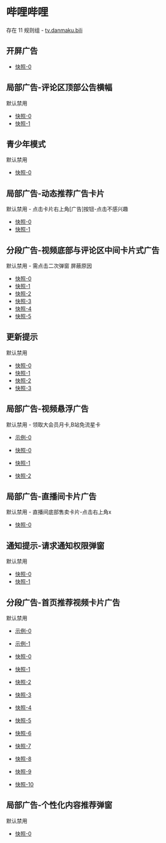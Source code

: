# 哔哩哔哩

存在 11 规则组 - [tv.danmaku.bili](/src/apps/tv.danmaku.bili.ts)

## 开屏广告

- [快照-0](https://i.gkd.li/i/12705270)

## 局部广告-评论区顶部公告横幅

默认禁用

- [快照-0](https://i.gkd.li/i/12785461)
- [快照-1](https://i.gkd.li/i/12775156)

## 青少年模式

默认禁用

- [快照-0](https://i.gkd.li/i/13746766)

## 局部广告-动态推荐广告卡片

默认禁用 - 点击卡片右上角[广告]按钮-点击不感兴趣

- [快照-0](https://i.gkd.li/i/12700222)
- [快照-1](https://i.gkd.li/i/12700243)

## 分段广告-视频底部与评论区中间卡片式广告

默认禁用 - 需点击二次弹窗 屏蔽原因

- [快照-0](https://i.gkd.li/i/12642260)
- [快照-1](https://i.gkd.li/i/12705266)
- [快照-2](https://i.gkd.li/i/12776568)
- [快照-3](https://i.gkd.li/i/12707070)
- [快照-4](https://i.gkd.li/i/12642261)
- [快照-5](https://i.gkd.li/i/13495649)

## 更新提示

默认禁用

- [快照-0](https://i.gkd.li/i/12649689)
- [快照-1](https://i.gkd.li/i/13212209)
- [快照-2](https://i.gkd.li/i/13228977)
- [快照-3](https://i.gkd.li/i/13334963)

## 局部广告-视频悬浮广告

默认禁用 - 领取大会员月卡,B站免流星卡

- [示例-0](https://github.com/gkd-kit/inspect/assets/38517192/110db806-3f8b-4cd2-a445-06c5f5eb21eb)

- [快照-0](https://i.gkd.li/i/12892611)
- [快照-1](https://i.gkd.li/i/13308344)
- [快照-2](https://i.gkd.li/i/13538048)

## 局部广告-直播间卡片广告

默认禁用 - 直播间底部售卖卡片-点击右上角x

- [快照-0](https://i.gkd.li/i/13200549)

## 通知提示-请求通知权限弹窗

默认禁用

- [快照-0](https://i.gkd.li/i/13229159)
- [快照-1](https://i.gkd.li/i/13614090)

## 分段广告-首页推荐视频卡片广告

默认禁用

- [示例-0](https://m.gkd.li/57941037/acd89b46-45fc-459f-8d17-3913d98dcbad)
- [示例-1](https://m.gkd.li/57941037/9c2f42d7-c262-4e06-b3c6-40f0908e7a94)

- [快照-0](https://i.gkd.li/i/14083540)
- [快照-1](https://i.gkd.li/i/14588315)
- [快照-2](https://i.gkd.li/i/14729855)
- [快照-3](https://i.gkd.li/i/13742257)
- [快照-4](https://i.gkd.li/i/13256605)
- [快照-5](https://i.gkd.li/i/14155801)
- [快照-6](https://i.gkd.li/i/13742257)
- [快照-7](https://i.gkd.li/i/13945597)
- [快照-8](https://i.gkd.li/i/14155272)
- [快照-9](https://i.gkd.li/i/14059882)
- [快照-10](https://i.gkd.li/i/13625309)

## 局部广告-个性化内容推荐弹窗

默认禁用

- [快照-0](https://i.gkd.li/i/13448905)
